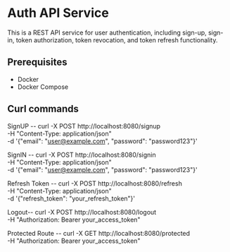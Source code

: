 # Auth API Service

This is a REST API service for user authentication, including sign-up, sign-in, token authorization, token revocation, and token refresh functionality.

## Prerequisites

- Docker
- Docker Compose

## Curl commands

SignUP -- 
curl -X POST http://localhost:8080/signup \
-H "Content-Type: application/json" \
-d '{"email": "user@example.com", "password": "password123"}'

SignIN --
curl -X POST http://localhost:8080/signin \
-H "Content-Type: application/json" \
-d '{"email": "user@example.com", "password": "password123"}'

Refresh Token -- 
curl -X POST http://localhost:8080/refresh \
-H "Content-Type: application/json" \
-d '{"refresh_token": "your_refresh_token"}'

Logout--
curl -X POST http://localhost:8080/logout \
-H "Authorization: Bearer your_access_token"


Protected Route -- 
curl -X GET http://localhost:8080/protected \
-H "Authorization: Bearer your_access_token"
